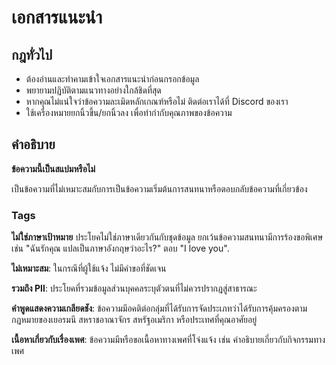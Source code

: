 # เอกสารแนะนำ

## กฎทั่วไป

- ต้องอ่านและทำคามเข้าใจเอกสารแนะนำก่อนกรอกข้อมูล
- พยายามปฏิบัติตามแนวทางอย่างใกล้ชิดที่สุด 
- หากคุณไม่แน่ใจว่าข้อความละเมิดหลักเกณฑ์หรือไม่ ติดต่อเราได้ที่ Discord ของเรา 
- ใช้เครื่องหมายยกนิ้วขึ้น/ยกนิ้วลง เพื่อทำกำกับคุณภาพของข้อความ

## คำอธิบาย

**ข้อความนี้เป็นสแปมหรือไม่**

เป็นข้อความที่ไม่เหมาะสมกับการเป็นข้อความเริ่มต้นการสนทนาหรือตอบกลับข้อความที่เกี่ยวข้อง

### Tags

**ไม่ใช่ภาษาเป้าหมาย** ประโยคไม่ใช่ภาษาเดียวกันกับชุดข้อมูล ยกเว้นข้อความสนทนามีการร้องขอพิเศษ เช่น "ฉันรักคุณ แปลเป็นภาษาอังกฤษว่าอะไร?" ตอบ "I love you".

**ไม่เหมาะสม**: ในกรณีที่ผู้ใช้แจ้ง ไม่มีคำขอที่ชัดเจน

**รวมถึง PII**: ประโยคที่รวมข้อมูลส่วนบุคคลระบุตัวตนที่ไม่ควรปรากฎสู่สาธารณะ

**คำพูดแสดงความเกลียดชัง**: ข้อความมีอคติต่อกลุ่มที่ได้รับการจัดประเภทว่าได้รับการคุ้มครองตามกฎหมายของเยอรมนี สหราชอาณาจักร สหรัฐอเมริกา หรือประเทศที่คุณอาศัยอยู่

**เนื้อหาเกี่ยวกับเรื่องเพศ**: ข้อความมีหรือขอเนื้อหาทางเพศที่โจ่งแจ้ง เช่น คำอธิบายเกี่ยวกับกิจกรรมทางเพศ
